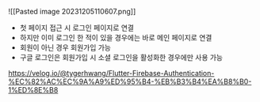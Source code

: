 ![[Pasted image 20231205110607.png]]
- 첫 페이지 접근 시 로그인 페이지로 연결 
- 하지만 이미 로그인 한 적이 있을 경우에는 바로 메인 페이지로 연결
- 회원이 아닌 경우 회원가입 가능
- 구글 로그인은 회원가입 시 소셜 로그인을 활성화한 경우에만 사용 가능


https://velog.io/@tygerhwang/Flutter-Firebase-Authentication-%EC%82%AC%EC%9A%A9%ED%95%B4-%EB%B3%B4%EA%B8%B0-1%ED%8E%B8

